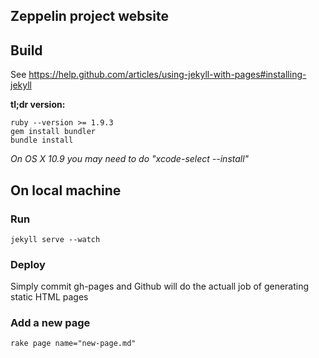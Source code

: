 ## Zeppelin project website


## Build
See https://help.github.com/articles/using-jekyll-with-pages#installing-jekyll

**tl;dr version:**

    ruby --version >= 1.9.3
    gem install bundler
    bundle install
    
*On OS X 10.9 you may need to do "xcode-select --install"*

## On local machine

### Run
    jekyll serve --watch

### Deploy
Simply commit gh-pages and Github will do the actuall job of generating static HTML pages

### Add a new page
    rake page name="new-page.md"
    
